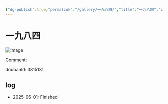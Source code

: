 ```yaml
---
{"dg-publish":true,"permalink":"/gallery/一九八四/","title":"一九八四","created":"2025-05-31T15:44:15.979+08:00"}
---
```



# 一九八四

![image](https://img2.doubanio.com/view/subject/l/public/s3864641.jpg)

Comment: 



doubanId: 3815131

## log

- 2025-06-01: Finished

